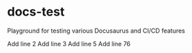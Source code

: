 # docs-test
Playground for testing various Docusaurus and CI/CD features

Add line 2
Add line 3
Add line 5
Add line 76
